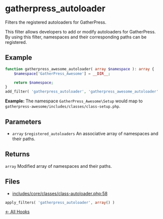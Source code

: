 # gatherpress_autoloader


Filters the registered autoloaders for GatherPress.

This filter allows developers to add or modify autoloaders for GatherPress. By using this filter,
namespaces and their corresponding paths can be registered.

## Example

```php
function gatherpress_awesome_autoloader( array $namespace ): array {
    $namespace['GatherPress_Awesome'] = __DIR__;

    return $namespace;
}
add_filter( 'gatherpress_autoloader', 'gatherpress_awesome_autoloader' );
```

**Example:** The namespace `GatherPress_Awesome\Setup` would map to `gatherpress-awesome/includes/classes/class-setup.php`.

## Parameters

- *`array`* `$registered_autoloaders` An associative array of namespaces and their paths.

## Returns

`array` Modified array of namespaces and their paths.

## Files

- [includes/core/classes/class-autoloader.php:58](https://github.com/GatherPress/gatherpress/blob/develop/includes/core/classes/class-autoloader.php#L58)
```php
apply_filters( 'gatherpress_autoloader', array() )
```



[← All Hooks](Hooks)
